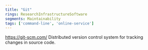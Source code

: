 ```yaml
---
title: "Git"
rings: ResearchInfrastructureSoftware
segments: Maintainability
tags: ['command-line', 'online-service']
---
```

https://git-scm.com/
Distributed version control system for tracking changes in source code.
